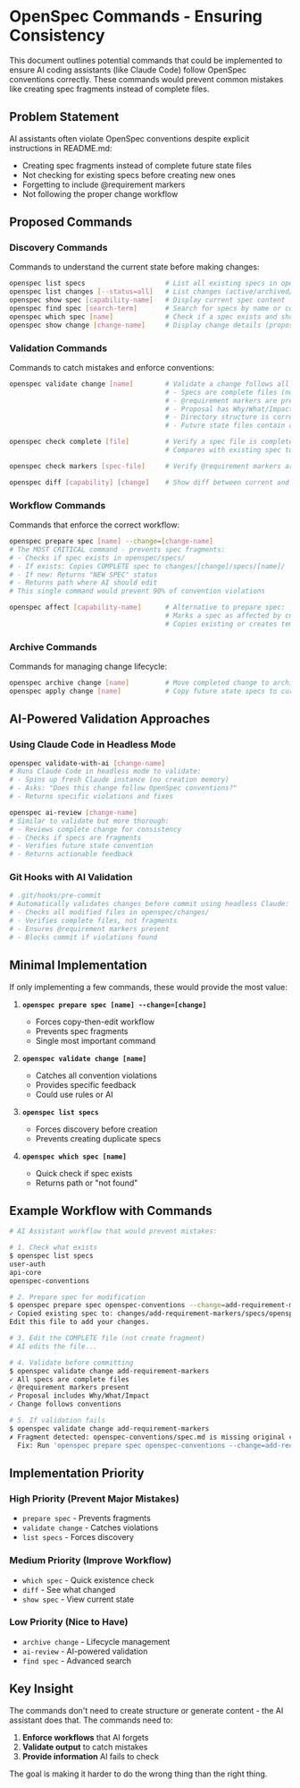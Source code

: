 # OpenSpec Commands - Ensuring Consistency

This document outlines potential commands that could be implemented to ensure AI coding assistants (like Claude Code) follow OpenSpec conventions correctly. These commands would prevent common mistakes like creating spec fragments instead of complete files.

## Problem Statement

AI assistants often violate OpenSpec conventions despite explicit instructions in README.md:
- Creating spec fragments instead of complete future state files
- Not checking for existing specs before creating new ones
- Forgetting to include @requirement markers
- Not following the proper change workflow

## Proposed Commands

### Discovery Commands
Commands to understand the current state before making changes:

```bash
openspec list specs                    # List all existing specs in openspec/specs/
openspec list changes [--status=all]   # List changes (active/archived/abandoned)
openspec show spec [capability-name]   # Display current spec content
openspec find spec [search-term]       # Search for specs by name or content
openspec which spec [name]             # Check if a spec exists and show its path
openspec show change [change-name]     # Display change details (proposal, tasks, specs)
```

### Validation Commands
Commands to catch mistakes and enforce conventions:

```bash
openspec validate change [name]        # Validate a change follows all conventions:
                                       # - Specs are complete files (not fragments)
                                       # - @requirement markers are present
                                       # - Proposal has Why/What/Impact sections
                                       # - Directory structure is correct
                                       # - Future state files contain all existing content

openspec check complete [file]         # Verify a spec file is complete, not a fragment
                                       # Compares with existing spec to ensure all content preserved

openspec check markers [spec-file]     # Verify @requirement markers are present and valid

openspec diff [capability] [change]    # Show diff between current and proposed spec
```

### Workflow Commands
Commands that enforce the correct workflow:

```bash
openspec prepare spec [name] --change=[change-name]
# The MOST CRITICAL command - prevents spec fragments:
# - Checks if spec exists in openspec/specs/
# - If exists: Copies COMPLETE spec to changes/[change]/specs/[name]/
# - If new: Returns "NEW SPEC" status
# - Returns path where AI should edit
# This single command would prevent 90% of convention violations

openspec affect [capability-name]      # Alternative to prepare spec:
                                       # Marks a spec as affected by current change
                                       # Copies existing or creates template
```

### Archive Commands
Commands for managing change lifecycle:

```bash
openspec archive change [name]         # Move completed change to archive/YYYY-MM-DD-[name]/
openspec apply change [name]           # Copy future state specs to current specs/
```

## AI-Powered Validation Approaches

### Using Claude Code in Headless Mode

```bash
openspec validate-with-ai [change-name]
# Runs Claude Code in headless mode to validate:
# - Spins up fresh Claude instance (no creation memory)
# - Asks: "Does this change follow OpenSpec conventions?"
# - Returns specific violations and fixes

openspec ai-review [change-name]
# Similar to validate but more thorough:
# - Reviews complete change for consistency
# - Checks if specs are fragments
# - Verifies future state convention
# - Returns actionable feedback
```

### Git Hooks with AI Validation

```bash
# .git/hooks/pre-commit
# Automatically validates changes before commit using headless Claude:
# - Checks all modified files in openspec/changes/
# - Verifies complete files, not fragments
# - Ensures @requirement markers present
# - Blocks commit if violations found
```

## Minimal Implementation

If only implementing a few commands, these would provide the most value:

1. **`openspec prepare spec [name] --change=[change]`**
   - Forces copy-then-edit workflow
   - Prevents spec fragments
   - Single most important command

2. **`openspec validate change [name]`**
   - Catches all convention violations
   - Provides specific feedback
   - Could use rules or AI

3. **`openspec list specs`**
   - Forces discovery before creation
   - Prevents creating duplicate specs

4. **`openspec which spec [name]`**
   - Quick check if spec exists
   - Returns path or "not found"

## Example Workflow with Commands

```bash
# AI Assistant workflow that would prevent mistakes:

# 1. Check what exists
$ openspec list specs
user-auth
api-core
openspec-conventions

# 2. Prepare spec for modification
$ openspec prepare spec openspec-conventions --change=add-requirement-markers
✓ Copied existing spec to: changes/add-requirement-markers/specs/openspec-conventions/spec.md
Edit this file to add your changes.

# 3. Edit the COMPLETE file (not create fragment)
# AI edits the file...

# 4. Validate before committing
$ openspec validate change add-requirement-markers
✓ All specs are complete files
✓ @requirement markers present
✓ Proposal includes Why/What/Impact
✓ Change follows conventions

# 5. If validation fails
$ openspec validate change add-requirement-markers
✗ Fragment detected: openspec-conventions/spec.md is missing original content
  Fix: Run 'openspec prepare spec openspec-conventions --change=add-requirement-markers'
```

## Implementation Priority

### High Priority (Prevent Major Mistakes)
- `prepare spec` - Prevents fragments
- `validate change` - Catches violations
- `list specs` - Forces discovery

### Medium Priority (Improve Workflow)
- `which spec` - Quick existence check
- `diff` - See what changed
- `show spec` - View current state

### Low Priority (Nice to Have)
- `archive change` - Lifecycle management
- `ai-review` - AI-powered validation
- `find spec` - Advanced search

## Key Insight

The commands don't need to create structure or generate content - the AI assistant does that. The commands need to:
1. **Enforce workflows** that AI forgets
2. **Validate output** to catch mistakes
3. **Provide information** AI fails to check

The goal is making it harder to do the wrong thing than the right thing.